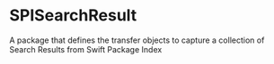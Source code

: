 # SPISearchResult

A package that defines the transfer objects to capture a collection of Search Results from Swift Package Index
